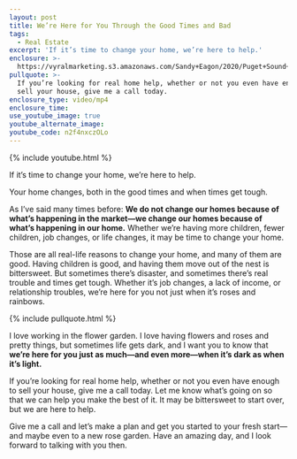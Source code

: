```yaml
---
layout: post
title: We’re Here for You Through the Good Times and Bad
tags:
  - Real Estate
excerpt: 'If it’s time to change your home, we’re here to help.'
enclosure: >-
  https://vyralmarketing.s3.amazonaws.com/Sandy+Eagon/2020/Puget+Sound+Real+Estate+Agent-+We+Are+Here+For+The+Tough+Times.mp4
pullquote: >-
  If you’re looking for real home help, whether or not you even have enough to
  sell your house, give me a call today.
enclosure_type: video/mp4
enclosure_time:
use_youtube_image: true
youtube_alternate_image:
youtube_code: n2f4nxczOLo
---
```


{% include youtube.html %}

If it’s time to change your home, we’re here to help.&nbsp;

Your home changes, both in the good times and when times get tough.

As I’ve said many times before: **We do not change our homes because of what’s happening in the market—we change our homes because of what’s happening in our home.** Whether we’re having more children, fewer children, job changes, or life changes, it may be time to change your home.&nbsp;

Those are all real-life reasons to change your home, and many of them are good. Having children is good, and having them move out of the nest is bittersweet. But sometimes there’s disaster, and sometimes there’s real trouble and times get tough. Whether it’s job changes, a lack of income, or relationship troubles, we’re here for you not just when it’s roses and rainbows.

{% include pullquote.html %}

I love working in the flower garden. I love having flowers and roses and pretty things, but sometimes life gets dark, and I want you to know that **we’re here for you just as much—and even more—when it’s dark as when it’s light.&nbsp;**

If you’re looking for real home help, whether or not you even have enough to sell your house, give me a call today. Let me know what’s going on so that we can help you make the best of it. It may be bittersweet to start over, but we are here to help.&nbsp;

Give me a call and let’s make a plan and get you started to your fresh start—and maybe even to a new rose garden. Have an amazing day, and I look forward to talking with you then.&nbsp;